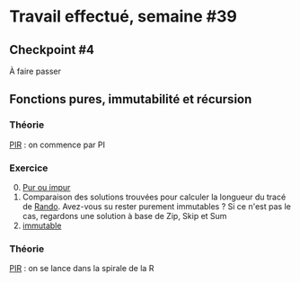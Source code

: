 # Travail effectué, semaine #39

## Checkpoint #4
À faire passer

##  Fonctions pures, immutabilité et récursion
### Théorie
[PIR](../supports/source/04-PIR1.md) : on commence par PI

###  Exercice
0. [Pur ou impur](../exos/vrac/PureImpureA.pdf)
1. Comparaison des solutions trouvées pour calculer la longueur du tracé de [Rando](../exos/randoPureZip/README.md). Avez-vous su rester purement immutables ? Si ce n'est pas le cas, regardons une solution à base de Zip, Skip et Sum
2. [immutable](../exos/immutable/README.md)

### Théorie
[PIR](../supports/source/04-PIR1.md) : on se lance dans la spirale de la R

